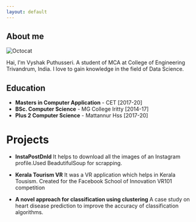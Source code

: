 ```yaml
---
layout: default
---
```



## About me

![Octocat](https://github.githubassets.com/images/icons/emoji/octocat.png)

  Hai, I'm Vyshak Puthusseri. A student of MCA at College of Engineering Trivandrum, India.
  I love to gain knowledge in the field of Data Science.

## Education

* **Masters in Computer Application** - CET     [2017-20]
* **BSc. Computer Science** - MG College Iritty [2014-17]
* **Plus 2 Computer Science** - Mattannur Hss   [2017-20]

# Projects

* **InstaPostDnld** 
It helps to download all the images of an Instagram profile.Used BeadutifulSoup for scrapping.

* **Kerala Tourism VR**
It was a VR application which helps in Kerala Tousism. Created for the Facebook School of Innovation VR101 competition

* **A novel approach for classification using clustering**
A case study on heart disease prediction to improve the accuracy of classification algorithms.
